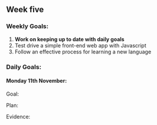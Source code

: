 ## Week five

### Weekly Goals:
1. <b>Work on keeping up to date with daily goals</b>
2. Test drive a simple front-end web app with Javascript
3. Follow an effective process for learning a new language

### Daily Goals:
#### Monday 11th November:
Goal:

Plan:

Evidence: 
